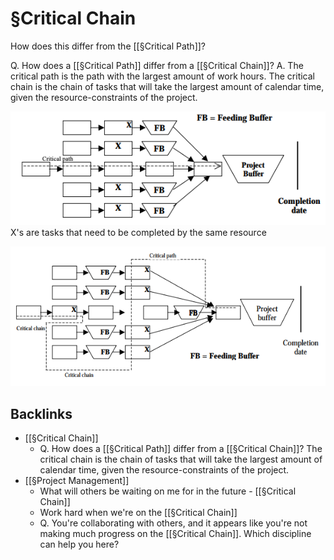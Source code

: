 # §Critical Chain
How does this differ from the [[§Critical Path]]?

Q. How does a [[§Critical Path]] differ from a [[§Critical Chain]]?
A. The critical path is the path with the largest amount of work hours. 
The critical chain is the chain of tasks that will take the largest amount of calendar time, given the resource-constraints of the project.

![](BearImages/1DB69DF5-607D-420E-B939-3084B4A5B5FB-8349-000005845728999F/BEA40E73-CF23-4922-A2C1-31611F60FA6F.png)
X's are tasks that need to be completed by the same resource


![](BearImages/F35FD2C0-27D6-4B96-9F0D-E10E6C766FF1-8349-00000584C0022643/52485CFE-EDFF-4A44-AB49-5EE9CD804D7E.png)

## Backlinks
* [[§Critical Chain]]
	* Q. How does a [[§Critical Path]] differ from a [[§Critical Chain]]?
The critical chain is the chain of tasks that will take the largest amount of calendar time, given the resource-constraints of the project.
* [[§Project Management]]
	* What will others be waiting on me for in the future - [[§Critical Chain]]
	* Work hard when we're on the [[§Critical Chain]]
	* Q. You're collaborating with others, and it appears like you're not making much progress on the [[§Critical Chain]]. Which discipline can help you here?

<!-- {BearID:F16761A1-2382-4039-B2D3-DB5F28355601-8349-00000581A81BCEF7} -->
